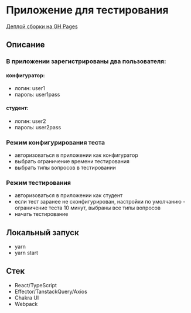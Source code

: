 # Приложение для тестирования

[Деплой сборки на GH Pages](https://kultibus.github.io/madsoft-soft)

## Описание

### В приложении зарегистрированы два пользователя:

#### конфигуратор:

- логин: user1
- пароль: user1pass

#### студент:

- логин: user2
- пароль: user2pass

### Режим конфигурирования теста

- авторизоваться в приложении как конфигуратор
- выбрать ограничение времени тестирования
- выбрать типы вопросов в тестировании

### Режим тестирования

- авторизоваться в приложении как студент
- если тест заранее не сконфигурирован, настройки по умолчанию - ограничение теста 10 минут, выбраны все типы вопросов
- начать тестирование

## Локальный запуск

- yarn
- yarn start

## Стек

- React/TypeScript
- Effector/TanstackQuery/Axios
- Chakra UI
- Webpack
